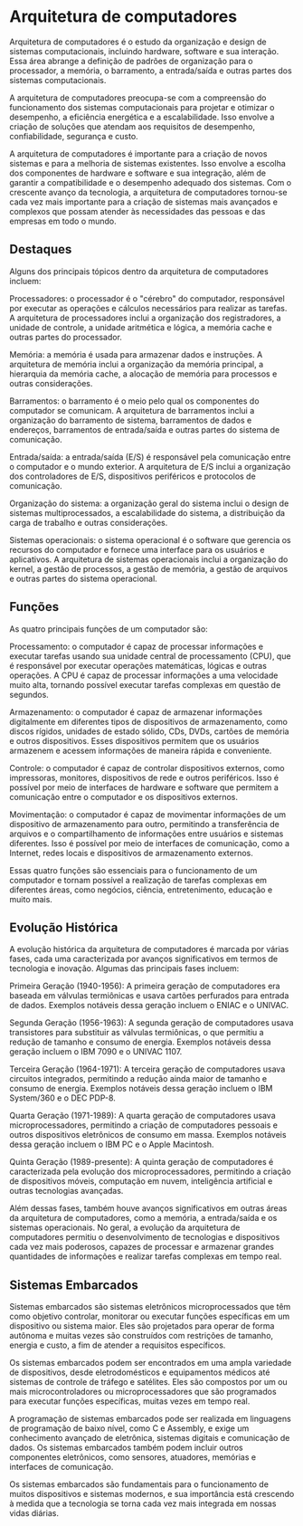 # Arquitetura de computadores

Arquitetura de computadores é o estudo da organização e design de sistemas computacionais, incluindo hardware, software e sua interação. Essa área abrange a definição de padrões de organização para o processador, a memória, o barramento, a entrada/saída e outras partes dos sistemas computacionais.

A arquitetura de computadores preocupa-se com a compreensão do funcionamento dos sistemas computacionais para projetar e otimizar o desempenho, a eficiência energética e a escalabilidade. Isso envolve a criação de soluções que atendam aos requisitos de desempenho, confiabilidade, segurança e custo.

A arquitetura de computadores é importante para a criação de novos sistemas e para a melhoria de sistemas existentes. Isso envolve a escolha dos componentes de hardware e software e sua integração, além de garantir a compatibilidade e o desempenho adequado dos sistemas. Com o crescente avanço da tecnologia, a arquitetura de computadores tornou-se cada vez mais importante para a criação de sistemas mais avançados e complexos que possam atender às necessidades das pessoas e das empresas em todo o mundo.

## Destaques

Alguns dos principais tópicos dentro da arquitetura de computadores incluem:

Processadores: o processador é o "cérebro" do computador, responsável por executar as operações e cálculos necessários para realizar as tarefas. A arquitetura de processadores inclui a organização dos registradores, a unidade de controle, a unidade aritmética e lógica, a memória cache e outras partes do processador.

Memória: a memória é usada para armazenar dados e instruções. A arquitetura de memória inclui a organização da memória principal, a hierarquia da memória cache, a alocação de memória para processos e outras considerações.

Barramentos: o barramento é o meio pelo qual os componentes do computador se comunicam. A arquitetura de barramentos inclui a organização do barramento de sistema, barramentos de dados e endereços, barramentos de entrada/saída e outras partes do sistema de comunicação.

Entrada/saída: a entrada/saída (E/S) é responsável pela comunicação entre o computador e o mundo exterior. A arquitetura de E/S inclui a organização dos controladores de E/S, dispositivos periféricos e protocolos de comunicação.

Organização do sistema: a organização geral do sistema inclui o design de sistemas multiprocessados, a escalabilidade do sistema, a distribuição da carga de trabalho e outras considerações.

Sistemas operacionais: o sistema operacional é o software que gerencia os recursos do computador e fornece uma interface para os usuários e aplicativos. A arquitetura de sistemas operacionais inclui a organização do kernel, a gestão de processos, a gestão de memória, a gestão de arquivos e outras partes do sistema operacional.

## Funções

As quatro principais funções de um computador são:

Processamento: o computador é capaz de processar informações e executar tarefas usando sua unidade central de processamento (CPU), que é responsável por executar operações matemáticas, lógicas e outras operações. A CPU é capaz de processar informações a uma velocidade muito alta, tornando possível executar tarefas complexas em questão de segundos.

Armazenamento: o computador é capaz de armazenar informações digitalmente em diferentes tipos de dispositivos de armazenamento, como discos rígidos, unidades de estado sólido, CDs, DVDs, cartões de memória e outros dispositivos. Esses dispositivos permitem que os usuários armazenem e acessem informações de maneira rápida e conveniente.

Controle: o computador é capaz de controlar dispositivos externos, como impressoras, monitores, dispositivos de rede e outros periféricos. Isso é possível por meio de interfaces de hardware e software que permitem a comunicação entre o computador e os dispositivos externos.

Movimentação: o computador é capaz de movimentar informações de um dispositivo de armazenamento para outro, permitindo a transferência de arquivos e o compartilhamento de informações entre usuários e sistemas diferentes. Isso é possível por meio de interfaces de comunicação, como a Internet, redes locais e dispositivos de armazenamento externos.

Essas quatro funções são essenciais para o funcionamento de um computador e tornam possível a realização de tarefas complexas em diferentes áreas, como negócios, ciência, entretenimento, educação e muito mais.

## Evolução Histórica

A evolução histórica da arquitetura de computadores é marcada por várias fases, cada uma caracterizada por avanços significativos em termos de tecnologia e inovação. Algumas das principais fases incluem:

Primeira Geração (1940-1956): A primeira geração de computadores era baseada em válvulas termiônicas e usava cartões perfurados para entrada de dados. Exemplos notáveis dessa geração incluem o ENIAC e o UNIVAC.

Segunda Geração (1956-1963): A segunda geração de computadores usava transistores para substituir as válvulas termiônicas, o que permitiu a redução de tamanho e consumo de energia. Exemplos notáveis dessa geração incluem o IBM 7090 e o UNIVAC 1107.

Terceira Geração (1964-1971): A terceira geração de computadores usava circuitos integrados, permitindo a redução ainda maior de tamanho e consumo de energia. Exemplos notáveis dessa geração incluem o IBM System/360 e o DEC PDP-8.

Quarta Geração (1971-1989): A quarta geração de computadores usava microprocessadores, permitindo a criação de computadores pessoais e outros dispositivos eletrônicos de consumo em massa. Exemplos notáveis dessa geração incluem o IBM PC e o Apple Macintosh.

Quinta Geração (1989-presente): A quinta geração de computadores é caracterizada pela evolução dos microprocessadores, permitindo a criação de dispositivos móveis, computação em nuvem, inteligência artificial e outras tecnologias avançadas.

Além dessas fases, também houve avanços significativos em outras áreas da arquitetura de computadores, como a memória, a entrada/saída e os sistemas operacionais. No geral, a evolução da arquitetura de computadores permitiu o desenvolvimento de tecnologias e dispositivos cada vez mais poderosos, capazes de processar e armazenar grandes quantidades de informações e realizar tarefas complexas em tempo real.

## Sistemas Embarcados

Sistemas embarcados são sistemas eletrônicos microprocessados que têm como objetivo controlar, monitorar ou executar funções específicas em um dispositivo ou sistema maior. Eles são projetados para operar de forma autônoma e muitas vezes são construídos com restrições de tamanho, energia e custo, a fim de atender a requisitos específicos.

Os sistemas embarcados podem ser encontrados em uma ampla variedade de dispositivos, desde eletrodomésticos e equipamentos médicos até sistemas de controle de tráfego e satélites. Eles são compostos por um ou mais microcontroladores ou microprocessadores que são programados para executar funções específicas, muitas vezes em tempo real.

A programação de sistemas embarcados pode ser realizada em linguagens de programação de baixo nível, como C e Assembly, e exige um conhecimento avançado de eletrônica, sistemas digitais e comunicação de dados. Os sistemas embarcados também podem incluir outros componentes eletrônicos, como sensores, atuadores, memórias e interfaces de comunicação.

Os sistemas embarcados são fundamentais para o funcionamento de muitos dispositivos e sistemas modernos, e sua importância está crescendo à medida que a tecnologia se torna cada vez mais integrada em nossas vidas diárias.
